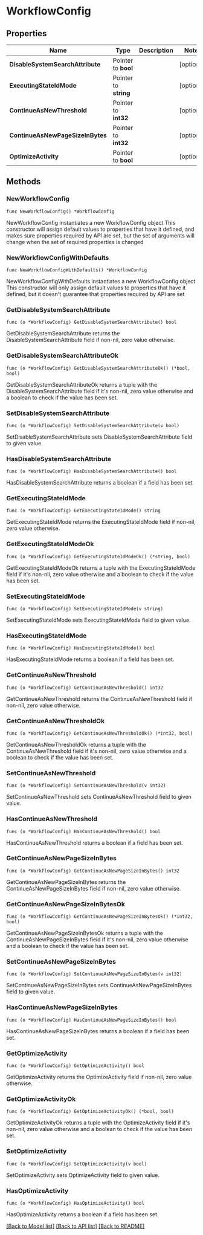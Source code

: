 # WorkflowConfig

## Properties

Name | Type | Description | Notes
------------ | ------------- | ------------- | -------------
**DisableSystemSearchAttribute** | Pointer to **bool** |  | [optional] 
**ExecutingStateIdMode** | Pointer to **string** |  | [optional] 
**ContinueAsNewThreshold** | Pointer to **int32** |  | [optional] 
**ContinueAsNewPageSizeInBytes** | Pointer to **int32** |  | [optional] 
**OptimizeActivity** | Pointer to **bool** |  | [optional] 

## Methods

### NewWorkflowConfig

`func NewWorkflowConfig() *WorkflowConfig`

NewWorkflowConfig instantiates a new WorkflowConfig object
This constructor will assign default values to properties that have it defined,
and makes sure properties required by API are set, but the set of arguments
will change when the set of required properties is changed

### NewWorkflowConfigWithDefaults

`func NewWorkflowConfigWithDefaults() *WorkflowConfig`

NewWorkflowConfigWithDefaults instantiates a new WorkflowConfig object
This constructor will only assign default values to properties that have it defined,
but it doesn't guarantee that properties required by API are set

### GetDisableSystemSearchAttribute

`func (o *WorkflowConfig) GetDisableSystemSearchAttribute() bool`

GetDisableSystemSearchAttribute returns the DisableSystemSearchAttribute field if non-nil, zero value otherwise.

### GetDisableSystemSearchAttributeOk

`func (o *WorkflowConfig) GetDisableSystemSearchAttributeOk() (*bool, bool)`

GetDisableSystemSearchAttributeOk returns a tuple with the DisableSystemSearchAttribute field if it's non-nil, zero value otherwise
and a boolean to check if the value has been set.

### SetDisableSystemSearchAttribute

`func (o *WorkflowConfig) SetDisableSystemSearchAttribute(v bool)`

SetDisableSystemSearchAttribute sets DisableSystemSearchAttribute field to given value.

### HasDisableSystemSearchAttribute

`func (o *WorkflowConfig) HasDisableSystemSearchAttribute() bool`

HasDisableSystemSearchAttribute returns a boolean if a field has been set.

### GetExecutingStateIdMode

`func (o *WorkflowConfig) GetExecutingStateIdMode() string`

GetExecutingStateIdMode returns the ExecutingStateIdMode field if non-nil, zero value otherwise.

### GetExecutingStateIdModeOk

`func (o *WorkflowConfig) GetExecutingStateIdModeOk() (*string, bool)`

GetExecutingStateIdModeOk returns a tuple with the ExecutingStateIdMode field if it's non-nil, zero value otherwise
and a boolean to check if the value has been set.

### SetExecutingStateIdMode

`func (o *WorkflowConfig) SetExecutingStateIdMode(v string)`

SetExecutingStateIdMode sets ExecutingStateIdMode field to given value.

### HasExecutingStateIdMode

`func (o *WorkflowConfig) HasExecutingStateIdMode() bool`

HasExecutingStateIdMode returns a boolean if a field has been set.

### GetContinueAsNewThreshold

`func (o *WorkflowConfig) GetContinueAsNewThreshold() int32`

GetContinueAsNewThreshold returns the ContinueAsNewThreshold field if non-nil, zero value otherwise.

### GetContinueAsNewThresholdOk

`func (o *WorkflowConfig) GetContinueAsNewThresholdOk() (*int32, bool)`

GetContinueAsNewThresholdOk returns a tuple with the ContinueAsNewThreshold field if it's non-nil, zero value otherwise
and a boolean to check if the value has been set.

### SetContinueAsNewThreshold

`func (o *WorkflowConfig) SetContinueAsNewThreshold(v int32)`

SetContinueAsNewThreshold sets ContinueAsNewThreshold field to given value.

### HasContinueAsNewThreshold

`func (o *WorkflowConfig) HasContinueAsNewThreshold() bool`

HasContinueAsNewThreshold returns a boolean if a field has been set.

### GetContinueAsNewPageSizeInBytes

`func (o *WorkflowConfig) GetContinueAsNewPageSizeInBytes() int32`

GetContinueAsNewPageSizeInBytes returns the ContinueAsNewPageSizeInBytes field if non-nil, zero value otherwise.

### GetContinueAsNewPageSizeInBytesOk

`func (o *WorkflowConfig) GetContinueAsNewPageSizeInBytesOk() (*int32, bool)`

GetContinueAsNewPageSizeInBytesOk returns a tuple with the ContinueAsNewPageSizeInBytes field if it's non-nil, zero value otherwise
and a boolean to check if the value has been set.

### SetContinueAsNewPageSizeInBytes

`func (o *WorkflowConfig) SetContinueAsNewPageSizeInBytes(v int32)`

SetContinueAsNewPageSizeInBytes sets ContinueAsNewPageSizeInBytes field to given value.

### HasContinueAsNewPageSizeInBytes

`func (o *WorkflowConfig) HasContinueAsNewPageSizeInBytes() bool`

HasContinueAsNewPageSizeInBytes returns a boolean if a field has been set.

### GetOptimizeActivity

`func (o *WorkflowConfig) GetOptimizeActivity() bool`

GetOptimizeActivity returns the OptimizeActivity field if non-nil, zero value otherwise.

### GetOptimizeActivityOk

`func (o *WorkflowConfig) GetOptimizeActivityOk() (*bool, bool)`

GetOptimizeActivityOk returns a tuple with the OptimizeActivity field if it's non-nil, zero value otherwise
and a boolean to check if the value has been set.

### SetOptimizeActivity

`func (o *WorkflowConfig) SetOptimizeActivity(v bool)`

SetOptimizeActivity sets OptimizeActivity field to given value.

### HasOptimizeActivity

`func (o *WorkflowConfig) HasOptimizeActivity() bool`

HasOptimizeActivity returns a boolean if a field has been set.


[[Back to Model list]](../README.md#documentation-for-models) [[Back to API list]](../README.md#documentation-for-api-endpoints) [[Back to README]](../README.md)


